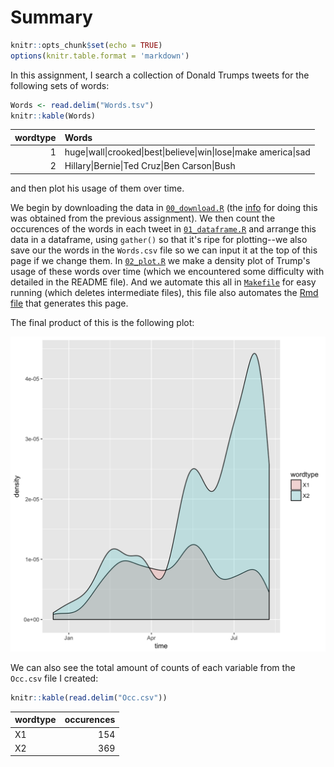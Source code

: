 # Summary


```r
knitr::opts_chunk$set(echo = TRUE)
options(knitr.table.format = 'markdown')
```

In this assignment, I search a collection of Donald Trumps tweets for the following sets of words:


```r
Words <- read.delim("Words.tsv")
knitr::kable(Words)
```



| wordtype|Words                                                                                            |
|--------:|:------------------------------------------------------------------------------------------------|
|        1|huge&#124;wall&#124;crooked&#124;best&#124;believe&#124;win&#124;lose&#124;make america&#124;sad |
|        2|Hillary&#124;Bernie&#124;Ted Cruz&#124;Ben Carson&#124;Bush                                      |

and then plot his usage of them over time.

We begin by downloading the data in [`00_download.R`](https://github.com/arsbar24/STAT545-hw-barton-alistair/blob/master/hw07/00_download.R) (the [info](https://jennybc.github.io/purrr-tutorial/ls08_trump-tweets.html) for doing this was obtained from the previous assignment). We then count the occurences of the words in each tweet in [`01_dataframe.R`](https://github.com/arsbar24/STAT545-hw-barton-alistair/blob/master/hw07/01_dataframe.R) and arrange this data in a dataframe, using `gather()` so that it's ripe for plotting--we also save our the words in the `Words.csv` file so we can input it at the top of this page if we change them. In [`02_plot.R`](https://github.com/arsbar24/STAT545-hw-barton-alistair/blob/master/hw07/02_plot.R) we make a density plot of Trump's usage of these words over time (which we encountered some difficulty with detailed in the README file). And we automate this all in [`Makefile`](https://github.com/arsbar24/STAT545-hw-barton-alistair/blob/master/hw07/Makefile) for easy running (which deletes intermediate files), this file also automates the [Rmd file](https://github.com/arsbar24/STAT545-hw-barton-alistair/blob/master/hw07/Summary.Rmd) that generates this page.

The final product of this is the following plot:

![](tweet_freq.png)

We can also see the total amount of counts of each variable from the `Occ.csv` file I created:

```r
knitr::kable(read.delim("Occ.csv"))
```



|wordtype | occurences|
|:--------|----------:|
|X1       |        154|
|X2       |        369|







